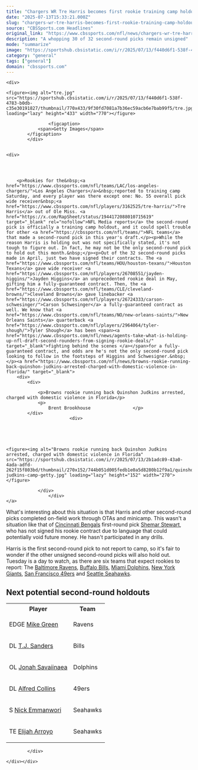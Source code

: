 ```yaml
---
title: "Chargers WR Tre Harris becomes first rookie training camp holdout, and he may not be the last"
date: "2025-07-13T15:33:21.000Z"
slug: "chargers-wr-tre-harris-becomes-first-rookie-training-camp-holdout-and-he-may-not-be-the-last"
source: "CBSSports.com Headlines"
original_link: "https://www.cbssports.com/nfl/news/chargers-wr-tre-harris-becomes-first-rookie-training-camp-holdout-and-he-may-not-be-the-last/"
description: "A whopping 30 of 32 second-round picks remain unsigned"
mode: "summarize"
image: "https://sportshub.cbsistatic.com/i/r/2025/07/13/f440d6f1-538f-4783-b0db-c35e30191827/thumbnail/1200x675/31f46241c8b8af0cd00f1a61cc9ce417/tre.jpg"
category: "general"
tags: ["general"]
domain: "cbssports.com"
---
```

<div id="readability-page-1" class="page"><div id="Article-body">
        
    
        
                
    <div>
                            
    <figure><img alt="tre.jpg" src="https://sportshub.cbsistatic.com/i/r/2025/07/13/f440d6f1-538f-4783-b0db-c35e30191827/thumbnail/770x433/9f30fd7081a7b36ec59acb6e7bab99f5/tre.jpg" loading="lazy" height="433" width="770"></figure>
        
                    <figcaption>
                <span>Getty Images</span>
            </figcaption>
            </div>

    
    <div>
        
        
                            
                
        <p>Rookies for the&nbsp;<a href="https://www.cbssports.com/nfl/teams/LAC/los-angeles-chargers/">Los Angeles Chargers</a>&nbsp;reported to training camp Saturday, and every player was there except one: No. 55 overall pick wide receiver&nbsp;<a href="https://www.cbssports.com/nfl/players/3162525/tre-harris/">Tre Harris</a> out of Ole Miss. <a href="https://x.com/RapSheet/status/1944172088010715619" target="_blank" rel="nofollow">NFL Media reports</a> the second-round pick is officially a training camp holdout, and it could spell trouble for other <a href="https://cbssports.com/nfl/teams/">NFL teams</a> that made a second-round pick in this year's draft.</p><p>While the reason Harris is holding out was not specifically stated, it's not tough to figure out. In fact, he may not be the only second-round pick to hold out this month.&nbsp;</p><p>Out of the 32 second-round picks made in April, just two have signed their contracts. The <a href="https://www.cbssports.com/nfl/teams/HOU/houston-texans/">Houston Texans</a> gave wide receiver <a href="https://www.cbssports.com/nfl/players/26708551/jayden-higgins/">Jayden Higgins</a> an unprecedented rookie deal in May, gifting him a fully-guaranteed contract. Then, the <a href="https://www.cbssports.com/nfl/teams/CLE/cleveland-browns/">Cleveland Browns</a> gave linebacker <a href="https://www.cbssports.com/nfl/players/26724333/carson-schwesinger/">Carson Schwesinger</a> a fully-guaranteed contract as well. We know that <a href="https://www.cbssports.com/nfl/teams/NO/new-orleans-saints/">New Orleans Saints</a> quarterback <a href="https://www.cbssports.com/nfl/players/2964064/tyler-shough/">Tyler Shough</a> has been <span><a href="https://www.cbssports.com/nfl/news/agents-take-what-is-holding-up-nfl-draft-second-rounders-from-signing-rookie-deals/" target="_blank">fighting behind the scenes </a></span>for a fully-guaranteed contract, and odds are he's not the only second-round pick looking to follow in the footsteps of Higgins and Schwesigner.&nbsp;</p><a href="https://www.cbssports.com/nfl/news/browns-rookie-running-back-quinshon-judkins-arrested-charged-with-domestic-violence-in-florida/" target="_blank">
        <div>
            <div>
                
                <p>Browns rookie running back Quinshon Judkins arrested, charged with domestic violence in Florida</p>
                <p>
                    Brent Brookhouse                </p>
            </div>
                            <div>
                            
                                                    
                
                        
                                    
    <figure><img alt="Browns rookie running back Quinshon Judkins arrested, charged with domestic violence in Florida" src="https://sportshub.cbsistatic.com/i/r/2025/07/13/2b1adc89-43a0-4ada-adfd-262f15f803bd/thumbnail/270x152/744b051d005fedb1e0a5d8280b12f9a1/quinshon-judkins-camp-getty.jpg" loading="lazy" height="152" width="270"></figure>
                        
                </div>
                    </div>
    </a>
<p>What's interesting about this situation is that Harris and other second-round picks completed on-field work through OTAs and minicamp. This wasn't a situation like that of <a href="https://www.cbssports.com/nfl/teams/CIN/cincinnati-bengals/">Cincinnati Bengals</a> first-round pick <a href="https://www.cbssports.com/nfl/players/28923420/shemar-stewart/">Shemar Stewart</a>, who has not signed his rookie contract due to language that could potentially void future money. He hasn't participated in any drills.&nbsp;</p>
        

<p>Harris is the first second-round pick to not report to camp, so it's fair to wonder if the other unsigned second-round picks will also hold out. Tuesday is a day to watch, as there are six teams that expect rookies to report: The <a href="https://www.cbssports.com/nfl/teams/BAL/baltimore-ravens/">Baltimore Ravens</a>, <a href="https://www.cbssports.com/nfl/teams/BUF/buffalo-bills/">Buffalo Bills</a>, <a href="https://www.cbssports.com/nfl/teams/MIA/miami-dolphins/">Miami Dolphins</a>, <a href="https://www.cbssports.com/nfl/teams/NYG/new-york-giants/">New York Giants</a>, <a href="https://www.cbssports.com/nfl/teams/SF/san-francisco-49ers/">San Francisco 49ers</a> and <a href="https://www.cbssports.com/nfl/teams/SEA/seattle-seahawks/">Seattle Seahawks</a>.</p><h2>Next potential second-round holdouts</h2><table data-title="7x2 Table"><tbody><tr><th>Player</th><th>Team</th></tr><tr><td><p>EDGE <a href="https://www.cbssports.com/nfl/players/26706090/mike-green/">Mike Green</a></p></td><td><p>Ravens</p></td></tr><tr><td><p>DL <a href="https://www.cbssports.com/nfl/players/26723652/t-j-sanders/">T.J. Sanders</a></p></td><td><p>Bills</p></td></tr><tr><td><p>OL <a href="https://www.cbssports.com/nfl/players/28877412/jonah-savaiinaea/">Jonah Savaiinaea</a></p></td><td><p>Dolphins</p></td></tr><tr><td><p>DL <a href="https://www.cbssports.com/nfl/players/3168167/alfred-collins/">Alfred Collins</a></p></td><td><p>49ers</p></td></tr><tr><td><p>S <a href="https://www.cbssports.com/nfl/players/28903245/nick-emmanwori/">Nick Emmanwori</a></p></td><td><p>Seahawks</p></td></tr><tr><td><p>TE <a href="https://www.cbssports.com/nfl/players/26700496/elijah-arroyo/">Elijah Arroyo</a></p></td><td><p>Seahawks</p></td></tr></tbody></table>


        
            </div>

    </div></div>